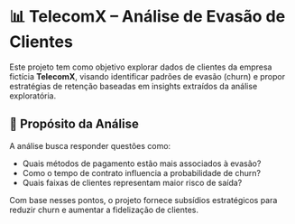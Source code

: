 # 📊 TelecomX – Análise de Evasão de Clientes

Este projeto tem como objetivo explorar dados de clientes da empresa fictícia **TelecomX**, visando identificar padrões de evasão (churn) e propor estratégias de retenção baseadas em insights extraídos da análise exploratória.

## 🎯 Propósito da Análise

A análise busca responder questões como:

- Quais métodos de pagamento estão mais associados à evasão?
- Como o tempo de contrato influencia a probabilidade de churn?
- Quais faixas de clientes representam maior risco de saída?

Com base nesses pontos, o projeto fornece subsídios estratégicos para reduzir churn e aumentar a fidelização de clientes.
